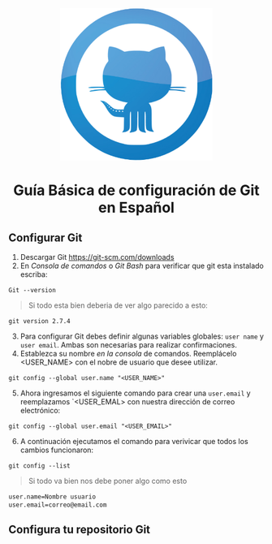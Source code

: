 <p align="center">
  <picture>
    <source media="(max-width: 600px)" srcset="git.png" />
    <img src="git.png" alt="Descripción" width="300">
  </picture>
</p>

<h1 align="center">Guía Básica de configuración de Git en Español</h1>



## Configurar Git
1. Descargar Git https://git-scm.com/downloads 
2. En _*Consola de comandos*_ o _*Git Bash*_ para verificar que git esta instalado escriba:
```shell
Git --version
```
> Si todo esta bien deberia de ver algo parecido a esto:
```
git version 2.7.4
```

3. Para configurar Git debes definir algunas variables globales: `user name` y `user email`. Ambas son necesarias para realizar confirmaciones.
4. Establezca su nombre _en la consola_ de comandos. Reemplácelo <USER_NAME> con el nobre de usuario que desee utilizar.
```
git config --global user.name "<USER_NAME>"
```
5. Ahora ingresamos el siguiente comando para crear una `user.email` y reemplazamos `<USER_EMAL> con nuestra dirección de correo electrónico:
```
git config --global user.email "<USER_EMAIL>"
```
6. A continuación ejecutamos el comando para verivicar que todos los cambios funcionaron:
```
git config --list
```
> Si todo va bien nos debe poner algo como esto
```
user.name=Nombre usuario
user.email=correo@email.com
```

## Configura tu repositorio Git
